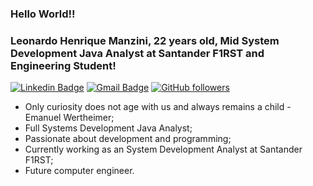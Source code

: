 ### Hello World!!
### Leonardo Henrique Manzini, 22 years old, Mid System Development Java Analyst at Santander F1RST and Engineering Student!

[![Linkedin Badge](https://img.shields.io/badge/-LinkedIn-blue?style=flat-square&logo=Linkedin&logoColor=white&link=https://www.linkedin.com/in/leonardo-manzini/)](https://www.linkedin.com/in/leonardo-manzini/)
[![Gmail Badge](https://img.shields.io/badge/-Gmail-c14438?style=flat-square&logo=Gmail&logoColor=white&link=mailto:leoh.manzini@gmail.com)](mailto:leoh.manzini@gmail.com/)
[![GitHub followers](https://img.shields.io/github/followers/LeoManzini.svg?style=social&label=Follow&maxAge=2592000)](https://github.com/LeoManzini?tab=followers)

- Only curiosity does not age with us and always remains a child - Emanuel Wertheimer;
- Full Systems Development Java Analyst;
- Passionate about development and programming;
- Currently working as an System Development Analyst at Santander F1RST;
- Future computer engineer.
